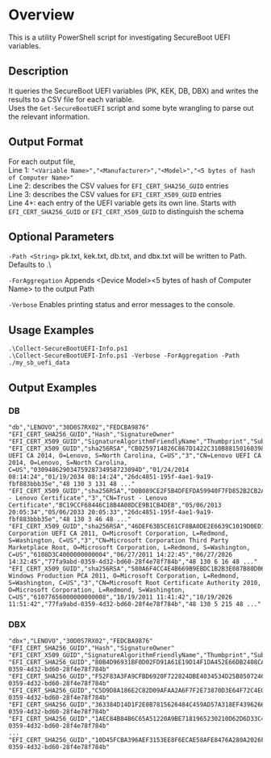 
# Overview

This is a utility PowerShell script for investigating SecureBoot UEFI variables.

## Description

It queries the SecureBoot UEFI variables (PK, KEK, DB, DBX) and writes the results to a CSV file for each variable.  
Uses the `Get-SecureBootUEFI` script and some byte wrangling to parse out the relevant information.

## Output Format

For each output file,  
Line 1: `"<Variable Name>","<Manufacturer>","<Model>","<5 bytes of hash of Computer Name>"`  
Line 2: describes the CSV values for `EFI_CERT_SHA256_GUID` entries  
Line 3: describes the CSV values for `EFI_CERT_X509_GUID` entries  
Line 4+: each entry of the UEFI variable gets its own line. Starts with `EFI_CERT_SHA256_GUID` or `EFI_CERT_X509_GUID` to distinguish the schema  

## Optional Parameters

`-Path <String>` pk.txt, kek.txt, db.txt, and dbx.txt will be written to Path. Defaults to .\

`-ForAggregation` Appends <Device Manufacturer>\<Device Model>\<5 bytes of hash of Computer Name> to the output Path

`-Verbose` Enables printing status and error messages to the console.

## Usage Examples

`.\Collect-SecureBootUEFI-Info.ps1`  
`.\Collect-SecureBootUEFI-Info.ps1 -Verbose -ForAggregation -Path ./my_sb_uefi_data`

## Output Examples

### DB

```
"db","LENOVO","30D0S7RX02","FEDCBA9876"
"EFI_CERT_SHA256_GUID","Hash","SignatureOwner"
"EFI_CERT_X509_GUID","SignatureAlgorithmFriendlyName","Thumbprint","Subject","Version","Issuer","SerialNumber","NotBefore","NotAfter","SignatureOwner","RawData"
"EFI_CERT_X509_GUID","sha256RSA","CB0259714826C867D1422C310B88150160398F0B","CN=Lenovo UEFI CA 2014, O=Lenovo, S=North Carolina, C=US","3","CN=Lenovo UEFI CA 2014, O=Lenovo, S=North Carolina, C=US","03094862903475928734958723094D","01/24/2014 08:14:24","01/19/2034 08:14:24","26dc4851-195f-4ae1-9a19-fbf883bbb35e","48 130 3 131 48 ..."
"EFI_CERT_X509_GUID","sha256RSA","D0B089CE2F5B4DFEFDA59940F7FD852B2CB2A6CB","CN=Trust - Lenovo Certificate","3","CN=Trust - Lenovo Certificate","BC19CCF68446C18B4A08DCE9B1CB4DEB","05/06/2013 20:05:34","05/06/2033 20:05:33","26dc4851-195f-4ae1-9a19-fbf883bbb35e","48 130 3 46 48 ..."
"EFI_CERT_X509_GUID","sha256RSA","46DEF63B5CE61CF8BA0DE2E6639C1019D0ED14F3","CN=Microsoft Corporation UEFI CA 2011, O=Microsoft Corporation, L=Redmond, S=Washington, C=US","3","CN=Microsoft Corporation Third Party Marketplace Root, O=Microsoft Corporation, L=Redmond, S=Washington, C=US","6108D3C4000000000004","06/27/2011 14:22:45","06/27/2026 14:32:45","77fa9abd-0359-4d32-bd60-28f4e78f784b","48 130 6 16 48 ..."
"EFI_CERT_X509_GUID","sha256RSA","580A6F4CC4E4B669B9EBDC1B2B3E087B80D0678D","CN=Microsoft Windows Production PCA 2011, O=Microsoft Corporation, L=Redmond, S=Washington, C=US","3","CN=Microsoft Root Certificate Authority 2010, O=Microsoft Corporation, L=Redmond, S=Washington, C=US","61077656000000000008","10/19/2011 11:41:42","10/19/2026 11:51:42","77fa9abd-0359-4d32-bd60-28f4e78f784b","48 130 5 215 48 ..."
```

### DBX

```
"dbx","LENOVO","30D0S7RX02","FEDCBA9876"
"EFI_CERT_SHA256_GUID","Hash","SignatureOwner"
"EFI_CERT_X509_GUID","SignatureAlgorithmFriendlyName","Thumbprint","Subject","Version","Issuer","SerialNumber","NotBefore","NotAfter","SignatureOwner","RawData"
"EFI_CERT_SHA256_GUID","80B4D96931BF0D02FD91A61E19D14F1DA452E66DB2408CA8604D411F92659F0A","77fa9abd-0359-4d32-bd60-28f4e78f784b"
"EFI_CERT_SHA256_GUID","F52F83A3FA9CFBD6920F722824DBE4034534D25B8507246B3B957DAC6E1BCE7A","77fa9abd-0359-4d32-bd60-28f4e78f784b"
"EFI_CERT_SHA256_GUID","C5D9D8A186E2C82D09AFAA2A6F7F2E73870D3E64F72C4E08EF67796A840F0FBD","77fa9abd-0359-4d32-bd60-28f4e78f784b"
"EFI_CERT_SHA256_GUID","363384D14D1F2E0B7815626484C459AD57A318EF4396266048D058C5A19BBF76","77fa9abd-0359-4d32-bd60-28f4e78f784b"
"EFI_CERT_SHA256_GUID","1AEC84B84B6C65A51220A9BE7181965230210D62D6D33C48999C6B295A2B0A06","77fa9abd-0359-4d32-bd60-28f4e78f784b"
...
"EFI_CERT_SHA256_GUID","10D45FCBA396AEF3153EE8F6ECAE58AFE8476A280A2026FC71F6217DCF49BA2F","77fa9abd-0359-4d32-bd60-28f4e78f784b"
```
